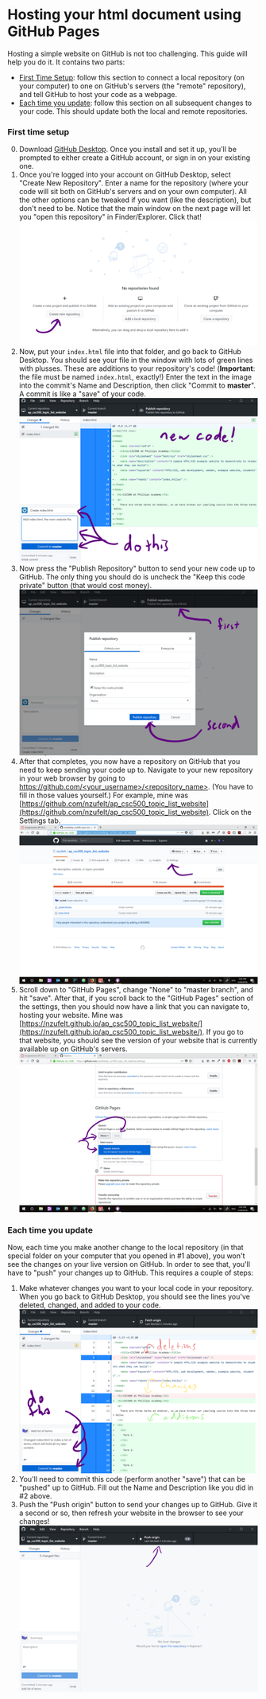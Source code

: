 # Hosting your html document using GitHub Pages

Hosting a simple website on GitHub is not too challenging.  This guide will help you do it. It contains two parts:

* [First Time Setup](#first-time-setup): follow this section to connect a local repository (on your computer) to one on GitHub's servers (the "remote" repository), and tell GitHub to host your code as a webpage.
* [Each time you update](#each-time-you-update): follow this section on all subsequent changes to your code.  This should update both the local and remote repositories.

### First time setup
0. Download [GitHub Desktop](https://desktop.github.com/).  Once you install and set it up, you'll be prompted to either create a GitHub account, or sign in on your existing one.
1. Once you're logged into your account on GitHub Desktop, select "Create New Repository".  Enter a name for the repository (where your code will sit both on GitHub's servers and on your own computer).  All the other options can be tweaked if you want (like the description), but don't need to be.  Notice that the main window on the next page will let you "open this repository" in Finder/Explorer.  Click that!
![Create a Repository](screenshots/creating_repo.png)
2. Now, put your `index.html` file into that folder, and go back to GitHub Desktop.  You should see your file in the window with lots of green lines with plusses.  These are additions to your repository's code!  (**Important**: the file must be named `index.html`, exactly!) Enter the text in the image into the commit's Name and Description, then click "Commit to **master**".  A commit is like a "save" of your code.
![First Commit](screenshots/first_commit.png)
3. Now press the "Publish Repository" button to send your new code up to GitHub.  The only thing you should do is uncheck the "Keep this code private" button (that would cost money).
![Publish it!](screenshots/publish_to_github.png)
4. After that completes, you now have a repository on GitHub that you need to keep sending your code up to.  Navigate to your new repository in your web browser by going to [https://github.com/<your_username>/<repository_name>](https://github.com/).  (You have to fill in those values yourself.)  For example, mine was [https://github.com/nzufelt/ap_csc500_topic_list_website](https://github.com/nzufelt/ap_csc500_topic_list_website).  Click on the Settings tab.
![Settings](screenshots/github_settings.png)
5. Scroll down to "GitHub Pages", change "None" to "master branch", and hit "save".  After that, if you scroll back to the "GitHub Pages" section of the settings, then you should now have a link that you can navigate to, hosting your website.  Mine was [https://nzufelt.github.io/ap_csc500_topic_list_website/](https://nzufelt.github.io/ap_csc500_topic_list_website/).  If you go to that website, you should see the version of your website that is currently available up on GitHub's servers.
![Activate GHPages](screenshots/activate_ghpages.png)

### Each time you update
Now, each time you make another change to the local repository (in that special folder on your computer that you opened in \#1 above), you won't see the changes on your live version on GitHub.  In order to see that, you'll have to "push" your changes up to GitHub.  This requires a couple of steps:
1. Make whatever changes you want to your local code in your repository.  When you go back to GitHub Desktop, you should see the lines you've deleted, changed, and added to your code.
![Later Commits](screenshots/later_commits.png)
2. You'll need to commit this code (perform another "save") that can be "pushed" up to GitHub.  Fill out the Name and Description like you did in \#2 above.
3. Push the "Push origin" button to send your changes up to GitHub.  Give it a second or so, then refresh your website in the browser to see your changes!
![Later Pushes](screenshots/later_push.png)
